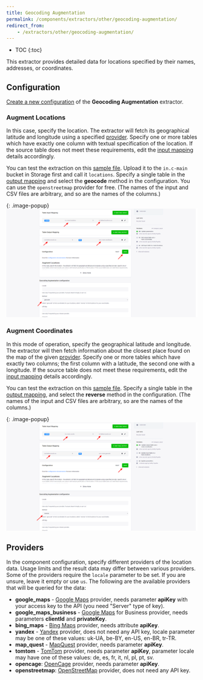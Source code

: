 ```yaml
---
title: Geocoding Augmentation
permalink: /components/extractors/other/geocoding-augmentation/
redirect_from:
    - /extractors/other/geocoding-augmentation/
---
```


* TOC
{:toc}

This extractor provides detailed data for locations specified by their names, addresses, or coordinates.

## Configuration
[Create a new configuration](/components/#creating-component-configuration) of the **Geocoding Augmentation** extractor.

### Augment Locations
In this case, specify the location. The extractor will fetch its geographical latitude and longitude 
using a specified [provider](#providers).
Specify one or more tables which have exactly one column with textual specification of the location. 
If the source table does not meet these requirements, 
edit the [input mapping](/transformations/mappings/#input-mapping) details accordingly. 

You can test the extraction on this [sample file](/components/extractors/other/geocoding-augmentation/locations.csv). 
Upload it to the `in.c-main` bucket in Storage first and call it `locations`.
Specify a single table in the [output mapping](/transformations/mappings/#output-mapping) 
and select the **geocode** method in the configuration. You can use the `openstreetmap` provider for free.
(The names of the input and CSV files are arbitrary, and so are the names of the columns.)

{: .image-popup}
![Screenshot - Add coordinates to locations](/components/extractors/other/geocoding-augmentation/geocoding-1.png)

### Augment Coordinates
In this mode of operation, specify the geographical latitude and longitude. The extractor
will then fetch information about the closest place found on the map of the given [provider](#providers).
Specify one or more tables which have exactly two columns; the first column with a latitude, the second 
one with a longitude. If the source table does not meet these requirements, edit the [input mapping](/transformations/mappings/#input-mapping) details accordingly. 

You can test the extraction on this [sample file](/components/extractors/other/geocoding-augmentation/coords.csv). 
Specify a single table in the [output mapping](/transformations/mappings/#output-mapping), 
and select the **reverse** method in the configuration.
(The names of the input and CSV files are arbitrary, so are the names of the columns.) 

{: .image-popup}
![Screenshot - Add locations to coordinates](/components/extractors/other/geocoding-augmentation/geocoding-2.png)

## Providers
In the component configuration, specify different providers of the location data. Usage limits and the result data may differ between various providers. 
Some of the providers require the `locale` parameter to be set. If you are unsure, leave it empty or use `us`. 
The following are the available providers that will be queried for the data:

- **google_maps** - [Google Maps](https://developers.google.com/maps/documentation/geocoding/intro) provider, needs parameter **apiKey** with your access key to the API (you need "Server" type of key).
- **google_maps_business** - [Google Maps](https://developers.google.com/maps/premium/faq#getting_started) for Business provider, needs parameters **clientId** and **privateKey**.
- **bing_maps** - [Bing Maps](https://docs.microsoft.com/en-us/bingmaps/spatial-data-services/geocode-dataflow-api/?redirectedfrom=MSDN) provider, needs attribute **apiKey**.
- **yandex** - [Yandex](https://tech.yandex.com/maps/geocoder/doc/desc/concepts/about-docpage/) provider, does not need any API key, locale parameter may be one of these values: uk-UA, be-BY, en-US, en-BR, tr-TR.
- **map_quest** - [MapQuest](https://developer.mapquest.com/documentation/geocoding-api/) provider, needs parameter **apiKey**.
- **tomtom** - [TomTom](https://www.programmableweb.com/api/tomtom-geocoding) provider, needs parameter **apiKey**, parameter locale may have one of these values: de, es, fr, it, nl, pl, pt, sv.
- **opencage**: [OpenCage](https://opencagedata.com/) provider, needs parameter **apiKey**.
- **openstreetmap**: [OpenStreetMap](https://wiki.openstreetmap.org/wiki/Nominatim) provider, does not need any API key.
